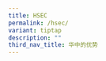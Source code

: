 ```yaml
---
title: HSEC
permalink: /hsec/
variant: tiptap
description: ""
third_nav_title: 华中的优势
---
```

<p></p>